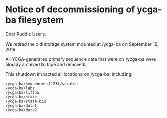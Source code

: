 # Notice of decommissioning of ycga-ba filesystem 

Dear Ruddle Users,

We retired the old storage system mounted at /ycga-ba on September 16, 2019.

All YCGA-generated primary sequence data that were on /ycga-ba were already archived to tape and removed.

This shutdown impacted all locations on /ycga-ba, including:

```text
/ycga-ba/sequencers[123]/scratch
/ycga-ba/labs
/ycga-ba/lifton
/ycga-ba/state
/ycga-ba/state-bio
/ycga-ba/data1
/ycga-ba/data2
```